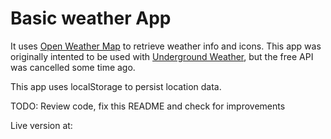 # Basic weather App

It uses [Open Weather Map](https://openweathermap.org/) to retrieve weather info and icons. This app was originally intented to be used with [Underground Weather](https://www.wunderground.com/), but the free API was cancelled some time ago.

This app uses localStorage to persist location data.

TODO: Review code, fix this README and check for improvements

Live version at: 
